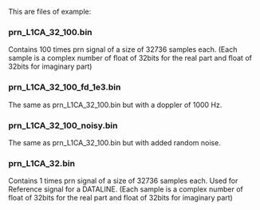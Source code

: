 This are files of example:

### prn_L1CA_32_100.bin

Contains 100 times prn signal of a size of 32736 samples each. 
(Each sample is a complex number of float of 32bits for the real part and  float of 32bits for imaginary part)

### prn_L1CA_32_100_fd_1e3.bin

The same as prn_L1CA_32_100.bin but with a doppler of 1000 Hz.

### prn_L1CA_32_100_noisy.bin

The same as prn_L1CA_32_100.bin but with added random noise.

### prn_L1CA_32.bin

Contains 1 times prn signal of a size of 32736 samples each. Used for Reference signal for a DATALINE.
(Each sample is a complex number of float of 32bits for the real part and  float of 32bits for imaginary part)
